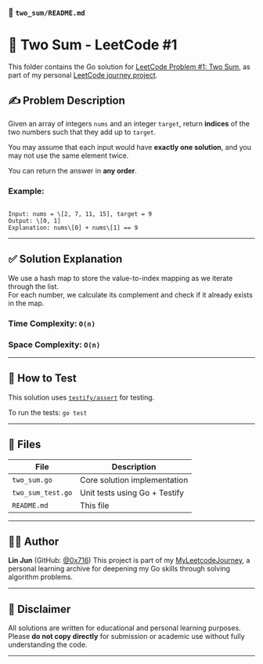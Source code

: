 ### 📄 `two_sum/README.md`


# 🧮 Two Sum - LeetCode #1

This folder contains the Go solution for [LeetCode Problem #1: Two Sum](https://leetcode.com/problems/two-sum/), as part of my personal [LeetCode journey project](https://github.com/0x716/MyLeetcodeJourney).

## ✍️ Problem Description

Given an array of integers `nums` and an integer `target`, return **indices** of the two numbers such that they add up to `target`.

You may assume that each input would have **exactly one solution**, and you may not use the same element twice.

You can return the answer in **any order**.

### Example:

```

Input: nums = \[2, 7, 11, 15], target = 9
Output: \[0, 1]
Explanation: nums\[0] + nums\[1] == 9

````

---

## ✅ Solution Explanation

We use a hash map to store the value-to-index mapping as we iterate through the list.  
For each number, we calculate its complement and check if it already exists in the map.

### Time Complexity: `O(n)`  
### Space Complexity: `O(n)`

---

## 🧪 How to Test

This solution uses [`testify/assert`](https://github.com/stretchr/testify) for testing.

To run the tests: `go test`

---

## 📂 Files

| File              | Description                   |
| ----------------- | ----------------------------- |
| `two_sum.go`      | Core solution implementation  |
| `two_sum_test.go` | Unit tests using Go + Testify |
| `README.md`       | This file                     |

---

## 👨‍💻 Author

**Lin Jun** (GitHub: [@0x716](https://github.com/0x716))
This project is part of my [MyLeetcodeJourney](https://github.com/0x716/MyLeetcodeJourney), a personal learning archive for deepening my Go skills through solving algorithm problems.

---

## 📜 Disclaimer

All solutions are written for educational and personal learning purposes.
Please **do not copy directly** for submission or academic use without fully understanding the code.

---
